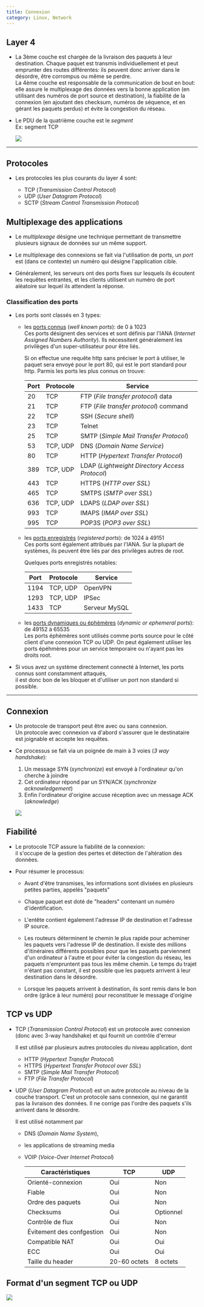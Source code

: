 ```yaml
---
title: Connexion
category: Linux, Network
---
```


## Layer 4

* La 3ème couche est chargée de la livraison des paquets à leur destination. Chaque paquet est transmis individuellement et peut emprunter des routes différentes: ils peuvent donc arriver dans le désordre, être corrompus ou même se perdre.  
  La 4ème couche est responsable de la communication de bout en bout: elle assure le multiplexage des données vers la bonne application (en utilisant des numéros de port source et destination), la fiabilité de la connexion (en ajoutant des checksum, numéros de séquence, et en gérant les paquets perdus) et évite la congestion du réseau.

* Le PDU de la quatrième couche est le *segment*  
  Ex: segment TCP

  ![](https://i.imgur.com/NVk3qrT.png)

---

## Protocoles

* Les protocoles les plus courants du layer 4 sont:

    - TCP (*Transmission Control Protocol*)
    - UDP (*User Datagram Protocol*)
    - SCTP (*Stream Control Transmission Protocol*)

## Multiplexage des applications

* Le *multiplexage* désigne une technique permettant de transmettre plusieurs signaux de données sur un même support.

* Le multiplexage des connexions se fait via l'utilisation de ports, un *port* est (dans ce contexte) un numéro qui désigne l'application cible.  

* Généralement, les serveurs ont des ports fixes sur lesquels ils écoutent les requêtes entrantes, et les clients utilisent un numéro de port aléatoire sur lequel ils attendent la réponse.

### Classification des ports

* Les ports sont classés en 3 types:

  - les <ins>ports connus</ins> (*well known ports*): de 0 à 1023  
    Ces ports désignent des services et sont définis par l'IANA (*Internet Assigned Numbers Authority*). Ils nécessitent généralement les privilèges d'un super-utilisateur pour être liés.

    Si on effectue une requête http sans préciser le port à utiliser, le paquet sera envoyé pour le port 80, qui est le port standard pour http. Parmis les ports les plus connus on trouve:

    | Port | Protocole | Service
    |---   |---        |---
    | 20   | TCP       | FTP (*File transfer protocol*) data
    | 21   | TCP       | FTP (*File transfer protocol*) command
    | 22   | TCP       | SSH (*Secure shell*)
    | 23   | TCP       | Telnet
    | 25   | TCP       | SMTP (*Simple Mail Transfer Protocol*)
    | 53   | TCP, UDP  | DNS (*Domain Name Service*)
    | 80   | TCP       | HTTP (*Hypertext Transfer Protocol*)
    | 389  | TCP, UDP  | LDAP (*Lightweight Directory Access Protocol*)
    | 443  | TCP       | HTTPS (*HTTP over SSL*)
    | 465  | TCP       | SMTPS (*SMTP over SSL*)
    | 636  | TCP, UDP  | LDAPS (*LDAP over SSL*)
    | 993  | TCP       | IMAPS (*IMAP over SSL*)
    | 995  | TCP       | POP3S (*POP3 over SSL*)

  - les <ins>ports enregistrés</ins> (*registered ports*): de 1024 à 49151  
    Ces ports sont également attribués par l'IANA. Sur la plupart de systèmes, ils peuvent être liés par des privilèges autres de root.

    Quelques ports enregistrés notables:

    | Port | Protocole | Service
    |---   |---        |---
    | 1194 | TCP, UDP  | OpenVPN
    | 1293 | TCP, UDP  | IPSec
    | 1433 | TCP       | Serveur MySQL

  - les <ins>ports dynamiques ou éphèmères</ins> (*dynamic or ephemeral ports*): de 49152 à 65535  
    Les ports éphèmères sont utilisés comme ports source pour le côté client d'une connexion TCP ou UDP. On peut également utiliser les ports épéhmères pour un service temporaire ou n'ayant pas les droits root.

* Si vous avez un système directement connecté à Internet, les ports connus sont constamment attaqués,  
  il est donc bon de les bloquer et d'utiliser un port non standard si possible.

---

## Connexion

* Un protocole de transport peut être avec ou sans connexion.  
  Un protocole avec connexion va d'abord s'assurer que le destinataire est joignable et accepte les requêtes.

* Ce processus se fait via un poignée de main à 3 voies (*3 way handshake*):

  1. Un message SYN (*synchronize*) est envoyé à l'ordinateur qu'on cherche à joindre
  2. Cet ordinateur répond par un SYN/ACK (*synchronize acknowledgement*)
  3. Enfin l'ordinateur d'origine accuse réception avec un message ACK (*aknowledge*)

  ![](https://i.imgur.com/JLXZ8gZ.png)

## Fiabilité

* Le protocole TCP assure la fiabilité de la connexion:  
  il s'occupe de la gestion des pertes et détection de l'altération des données.

* Pour résumer le processus:

  - Avant d'être transmises, les informations sont divisées en plusieurs petites parties, appelés "paquets"

  - Chaque paquet est doté de "headers" contenant un numéro d'identification.

  - L'entête contient également l'adresse IP de destination et l'adresse IP source.

  - Les routeurs déterminent le chemin le plus rapide pour acheminer les paquets vers l'adresse IP de destination. Il existe des millions d'itinéraires différents possibles pour que les paquets parviennent d'un ordinateur à l'autre et pour éviter la congestion du réseau, les paquets n'empruntent pas tous les même chemin. Le temps du trajet n'étant pas constant, il est possible que les paquets arrivent à leur destination dans le désordre.

  - Lorsque les paquets arrivent à destination, ils sont remis dans le bon ordre (grâce à leur numéro) pour reconstituer le message d'origine

## TCP vs UDP

* TCP (*Transmission Control Protocol*) est un protocole avec connexion (donc avec 3-way handshake) et qui fournit un contrôle d'erreur

  Il est utilisé par plusieurs autres protocoles du niveau application, dont
  - HTTP (*Hypertext Transfer Protocol*)
  - HTTPS (*Hypertext Transfer Protocol over SSL*)
  - SMTP (*Simple Mail Transfer Protocol*)
  - FTP (*File Transfer Protocol*)

* UDP (*User Datagram Protocol*) est un autre protocole au niveau de la couche transport. C'est un protocole sans connexion, qui ne garantit pas la livraison des données. Il ne corrige pas l'ordre des paquets s'ils arrivent dans le désordre.

  Il est utilisé notamment par
  - DNS (*Domain Name System*),
  - les applications de streaming media
  - VOIP (*Voice-Over Internet Protocol*)

    | Caractéristiques | TCP | UDP
    |--- |--- |---
    | Orienté-connexion | Oui | Non
    | Fiable | Oui | Non
    | Ordre des paquets | Oui | Non
    | Checksums | Oui | Optionnel
    | Contrôle de flux | Oui | Non
    | Évitement des confgestion | Oui | Non
    | Compatible NAT | Oui | Oui
    | ECC | Oui | Oui
    | Taille du header | 20-60 octets | 8 octets

## Format d'un segment TCP ou UDP

![](https://i.imgur.com/4R0p30x.jpg)